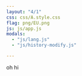 ```yaml
---
layout: "4/1"
css: css/A.style.css
flag: png/EU.png
js: js/app.js
modals:
  - "js/lang.js"
  - "js/history-modify.js"

---
```



oh hi
